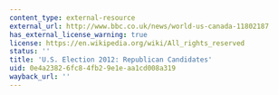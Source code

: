 ```yaml
---
content_type: external-resource
external_url: http://www.bbc.co.uk/news/world-us-canada-11802187
has_external_license_warning: true
license: https://en.wikipedia.org/wiki/All_rights_reserved
status: ''
title: 'U.S. Election 2012: Republican Candidates'
uid: 0e4a2382-6fc8-4fb2-9e1e-aa1cd008a319
wayback_url: ''
---
```


